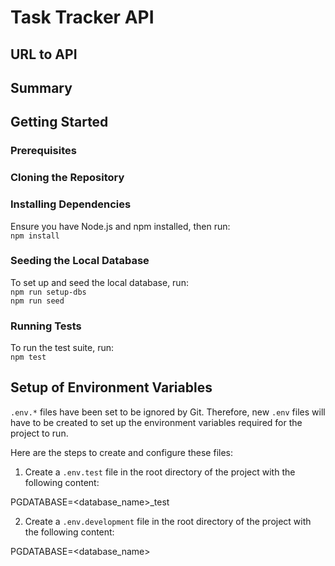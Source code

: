 # Task Tracker API

## URL to API

## Summary

## Getting Started

### Prerequisites

### Cloning the Repository

### Installing Dependencies

Ensure you have Node.js and npm installed, then run:  
 `npm install`

### Seeding the Local Database

To set up and seed the local database, run:  
 `npm run setup-dbs`  
 `npm run seed`

### Running Tests

To run the test suite, run:  
 `npm test`

## Setup of Environment Variables

`.env.*` files have been set to be ignored by Git. Therefore, new `.env` files will have to be created to set up the environment variables required for the project to run.

Here are the steps to create and configure these files:

1.  Create a `.env.test` file in the root directory of the project with the following content:

PGDATABASE=<database_name>\_test

2.  Create a `.env.development` file in the root directory of the project with the following content:

PGDATABASE=<database_name>
